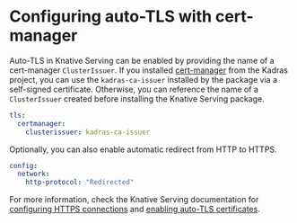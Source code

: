 # Configuring auto-TLS with cert-manager

Auto-TLS in Knative Serving can be enabled by providing the name of a cert-manager `ClusterIssuer`. If you installed [cert-manager](https://github.com/kadras-io/package-for-cert-manager) from the Kadras project, you can use the `kadras-ca-issuer` installed by the package via a self-signed certificate. Otherwise, you can reference the name of a `ClusterIssuer` created before installing the Knative Serving package.

```yaml
tls:
  certmanager:
    clusterissuer: kadras-ca-issuer
```

Optionally, you can also enable automatic redirect from HTTP to HTTPS.

```yaml
config:
  network:
    http-protocol: "Redirected"
```

For more information, check the Knative Serving documentation for [configuring HTTPS connections](https://knative.dev/docs/serving/using-a-tls-cert/) and [enabling auto-TLS certificates](https://knative.dev/docs/serving/using-auto-tls/).
